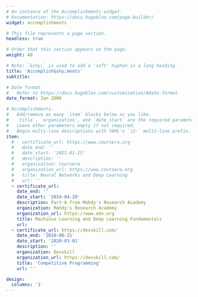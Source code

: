 ```yaml
---
# An instance of the Accomplishments widget.
# Documentation: https://docs.hugoblox.com/page-builder/
widget: accomplishments

# This file represents a page section.
headless: true

# Order that this section appears on the page.
weight: 40

# Note: `&shy;` is used to add a 'soft' hyphen in a long heading.
title: 'Accomplish&shy;ments'
subtitle:

# Date format
#   Refer to https://docs.hugoblox.com/customization/#date-format
date_format: Jan 2006

# Accomplishments.
#   Add/remove as many `item` blocks below as you like.
#   `title`, `organization`, and `date_start` are the required parameters.
#   Leave other parameters empty if not required.
#   Begin multi-line descriptions with YAML's `|2-` multi-line prefix.
item:
  # - certificate_url: https://www.coursera.org
  #   date_end: ''
  #   date_start: '2021-01-25'
  #   description: ''
  #   organization: Coursera
  #   organization_url: https://www.coursera.org
  #   title: Neural Networks and Deep Learning
  #   url: ''
  - certificate_url:
    date_end: ''
    date_start: '2024-04-20'
    description: Part-A from Mahdy's Research Academy
    organization: Mahdy's Research Academy
    organization_url: https://www.edx.org
    title: Machince Learning and Deep Learning Fundamentals
    url: 
  - certificate_url: https://devskill.com/
    date_end: '2020-06-21'
    date_start: '2020-03-01'
    description: ''
    organization: Devskill
    organization_url: https://devskill.com/
    title: 'Competitive Programming'
    url: ''

design:
  columns: '1'
---
```

